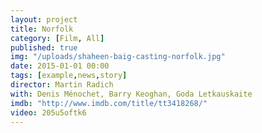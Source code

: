 ```yaml
---
layout: project
title: Norfolk
category: [Film, All]
published: true
img: "/uploads/shaheen-baig-casting-norfolk.jpg"
date: 2015-01-01 00:00
tags: [example,news,story]
director: Martin Radich
with: Denis Ménochet, Barry Keoghan, Goda Letkauskaite
imdb: "http://www.imdb.com/title/tt3418268/"
video: 205u5oftk6
---
```



